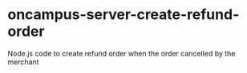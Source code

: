 # oncampus-server-create-refund-order
Node.js code to create refund order when the order cancelled by the merchant
